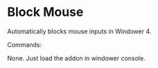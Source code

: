 # Block Mouse
Automatically blocks mouse inputs in Windower 4.

Commands:

None. Just load the addon in windower console. 
